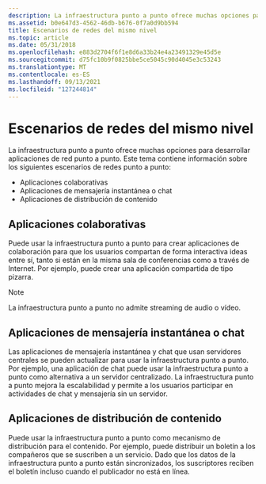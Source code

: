```yaml
---
description: La infraestructura punto a punto ofrece muchas opciones para desarrollar aplicaciones de red punto a punto.
ms.assetid: b0e647d3-4562-46db-b676-0f7a0d9bb594
title: Escenarios de redes del mismo nivel
ms.topic: article
ms.date: 05/31/2018
ms.openlocfilehash: e883d2704f6f1e8d6a33b24e4a23491329e45d5e
ms.sourcegitcommit: d75fc10b9f0825bbe5ce5045c90d4045e3c53243
ms.translationtype: MT
ms.contentlocale: es-ES
ms.lasthandoff: 09/13/2021
ms.locfileid: "127244814"
---
```

# <a name="peer-networking-scenarios"></a>Escenarios de redes del mismo nivel

La infraestructura punto a punto ofrece muchas opciones para desarrollar aplicaciones de red punto a punto. Este tema contiene información sobre los siguientes escenarios de redes punto a punto:

-   Aplicaciones colaborativas
-   Aplicaciones de mensajería instantánea o chat
-   Aplicaciones de distribución de contenido

## <a name="collaborative-applications"></a>Aplicaciones colaborativas

Puede usar la infraestructura punto a punto para crear aplicaciones de colaboración para que los usuarios compartan de forma interactiva ideas entre sí, tanto si están en la misma sala de conferencias como a través de Internet. Por ejemplo, puede crear una aplicación compartida de tipo pizarra.

> [!Note]  
> La infraestructura punto a punto no admite streaming de audio o vídeo.

 

## <a name="instant-messaging-or-chat-applications"></a>Aplicaciones de mensajería instantánea o chat

Las aplicaciones de mensajería instantánea y chat que usan servidores centrales se pueden actualizar para usar la infraestructura punto a punto. Por ejemplo, una aplicación de chat puede usar la infraestructura punto a punto como alternativa a un servidor centralizado. La infraestructura punto a punto mejora la escalabilidad y permite a los usuarios participar en actividades de chat y mensajería sin un servidor.

## <a name="content-distribution-applications"></a>Aplicaciones de distribución de contenido

Puede usar la infraestructura punto a punto como mecanismo de distribución para el contenido. Por ejemplo, puede distribuir un boletín a los compañeros que se suscriben a un servicio. Dado que los datos de la infraestructura punto a punto están sincronizados, los suscriptores reciben el boletín incluso cuando el publicador no está en línea.

 

 



